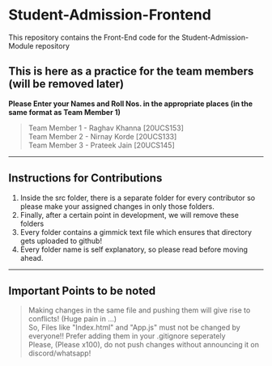 # Student-Admission-Frontend

This repository contains the Front-End code for the Student-Admission-Module repository

## This is here as a practice for the team members (will be removed later)

**Please Enter your Names and Roll Nos. in the appropriate places (in the same format as Team Member 1)**

> Team Member 1 - Raghav Khanna [20UCS153] <br />
> Team Member 2 - Nirnay Korde [20UCS133] <br />
> Team Member 3 - Prateek Jain [20UCS145] <br />

---

## Instructions for Contributions

1. Inside the src folder, there is a separate folder for every contributor so please make your assigned changes in only those folders.
1. Finally, after a certain point in development, we will remove these folders
1. Every folder contains a gimmick text file which ensures that directory gets uploaded to github!
1. Every folder name is self explanatory, so please read before moving ahead.

---

## Important Points to be noted

> Making changes in the same file and pushing them will give rise to conflicts! (Huge pain in ...) <Br />
> So, Files like "Index.html" and "App.js" must not be changed by everyone!! Prefer adding them in your .gitignore seperately <Br />
> Please, (Please x100), do not push changes without announcing it on discord/whatsapp! <Br />
